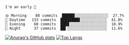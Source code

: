 <!--START_SECTION:productive-box-in-readme-->
```text
I'm an early 🐥

🌞 Morning    88 commits  █████▊░░░░░░░░░░░░░░░  27.7%
🌆 Daytime   133 commits  ████████▊░░░░░░░░░░░░  41.8%
🌃 Evening    60 commits  ███▉░░░░░░░░░░░░░░░░░  18.9%
🌚 Night      37 commits  ██▍░░░░░░░░░░░░░░░░░░  11.6%
```
<!--END_SECTION:productive-box-in-readme-->
[![Anurag's GitHub stats](https://github-readme-stats.vercel.app/api?username=tykeaboyloy&count_private=true&theme=vue-light&show_icons=true)](https://github.com/anuraghazra/github-readme-stats)
[![Top Langs](https://github-readme-stats.vercel.app/api/top-langs/?username=tykeaboyloy&layout=compact&theme=vue-light&langs_count=8)](https://github.com/anuraghazra/github-readme-stats)
